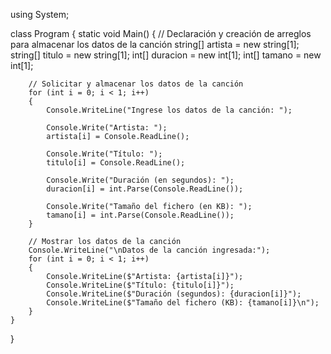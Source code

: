 
  using System;

class Program
{
    static void Main()
    {
        // Declaración y creación de arreglos para almacenar los datos de la canción
        string[] artista = new string[1];
        string[] titulo = new string[1];
        int[] duracion = new int[1];
        int[] tamano = new int[1];

        // Solicitar y almacenar los datos de la canción
        for (int i = 0; i < 1; i++)
        {
            Console.WriteLine("Ingrese los datos de la canción: ");

            Console.Write("Artista: ");
            artista[i] = Console.ReadLine();

            Console.Write("Título: ");
            titulo[i] = Console.ReadLine();

            Console.Write("Duración (en segundos): ");
            duracion[i] = int.Parse(Console.ReadLine());

            Console.Write("Tamaño del fichero (en KB): ");
            tamano[i] = int.Parse(Console.ReadLine());
        }

        // Mostrar los datos de la canción
        Console.WriteLine("\nDatos de la canción ingresada:");
        for (int i = 0; i < 1; i++)
        {
            Console.WriteLine($"Artista: {artista[i]}");
            Console.WriteLine($"Título: {titulo[i]}");
            Console.WriteLine($"Duración (segundos): {duracion[i]}");
            Console.WriteLine($"Tamaño del fichero (KB): {tamano[i]}\n");
        }
    }
}


